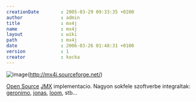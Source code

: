 ```yaml
---
creationDate        : 2005-03-29 09:33:35 +0200 
author              : admin 
title               : mx4j 
name                : mx4j 
layout              : wiki 
path                : mx4j 
date                : 2006-03-26 01:48:31 +0100 
version             : 1 
creator             : kocka 
---
```

![image](http://mx4j.sourceforge.net/images/logo.gif)(http://mx4j.sourceforge.net/)

[Open Source](Open%20Source.html) [JMX](JMX.html) implementacio. Nagyon sokfele szoftverbe integraltak: [geronimo](geronimo.html), [jonas](jonas.html), [loom](loom.html), stb...
